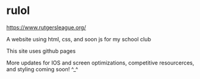 # rulol
https://www.rutgersleague.org/

A website using html, css, and soon js for my school club

This site uses github pages

More updates for IOS and screen optimizations, competitive resourcerces, and styling coming soon! ^_^
